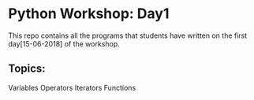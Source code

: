 # Python Workshop: Day1

This repo contains all the programs that students have written on the
first day[15-06-2018] of the workshop.

## Topics:

  Variables
  Operators
  Iterators
  Functions
  
